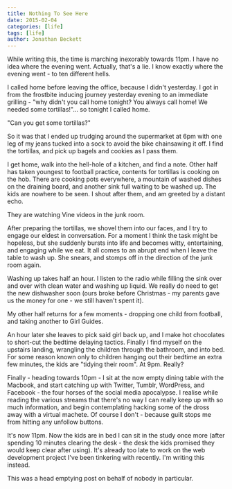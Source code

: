 ```yaml
---
title: Nothing To See Here
date: 2015-02-04
categories: [life]
tags: [life]
author: Jonathan Beckett
---
```


While writing this, the time is marching inexorably towards 11pm. I have no idea where the evening went. Actually, that's a lie. I know exactly where the evening went - to ten different hells.

I called home before leaving the office, because I didn't yesterday. I got in from the frostbite inducing journey yesterday evening to an immediate grilling - "why didn't you call home tonight? You always call home! We needed some tortillas!"... so tonight I called home.

"Can you get some tortillas?"

So it was that I ended up trudging around the supermarket at 6pm with one leg of my jeans tucked into a sock to avoid the bike chainsawing it off. I find the tortillas, and pick up bagels and cookies as I pass them.

I get home, walk into the hell-hole of a kitchen, and find a note. Other half has taken youngest to football practice, contents for tortillas is cooking on the hob. There are cooking pots everywhere, a mountain of washed dishes on the draining board, and another sink full waiting to be washed up. The kids are nowhere to be seen. I shout after them, and am greeted by a distant echo.

They are watching Vine videos in the junk room.

After preparing the tortillas, we shovel them into our faces, and I try to engage our eldest in conversation. For a moment I think the task might be hopeless, but she suddenly bursts into life and becomes witty, entertaining, and engaging while we eat. It all comes to an abrupt end when I leave the table to wash up. She snears, and stomps off in the direction of the junk room again.

Washing up takes half an hour. I listen to the radio while filling the sink over and over with clean water and washing up liquid. We really do need to get the new dishwasher soon (ours broke before Christmas - my parents gave us the money for one - we still haven't spent it).

My other half returns for a few moments - dropping one child from football, and taking another to Girl Guides.

An hour later she leaves to pick said girl back up, and I make hot chocolates to short-cut the bedtime delaying tactics. Finally I find myself on the upstairs landing, wrangling the children through the bathroom, and into bed. For some reason known only to children hanging out their bedtime an extra few minutes, the kids are "tidying their room". At 9pm. Really?

Finally - heading towards 10pm - I sit at the now empty dining table with the Macbook, and start catching up with Twitter, Tumblr, WordPress, and Facebook - the four horses of the social media apocalypse. I realise while reading the various streams that there's no way I can really keep up with so much information, and begin contemplating hacking some of the dross away with a virtual machete. Of course I don't - because guilt stops me from hitting any unfollow buttons.

It's now 11pm. Now the kids are in bed I can sit in the study once more (after spending 10 minutes clearing the desk - the desk the kids promised they would keep clear after using). It's already too late to work on the web development project I've been tinkering with recently. I'm writing this instead.

This was a head emptying post on behalf of nobody in particular.